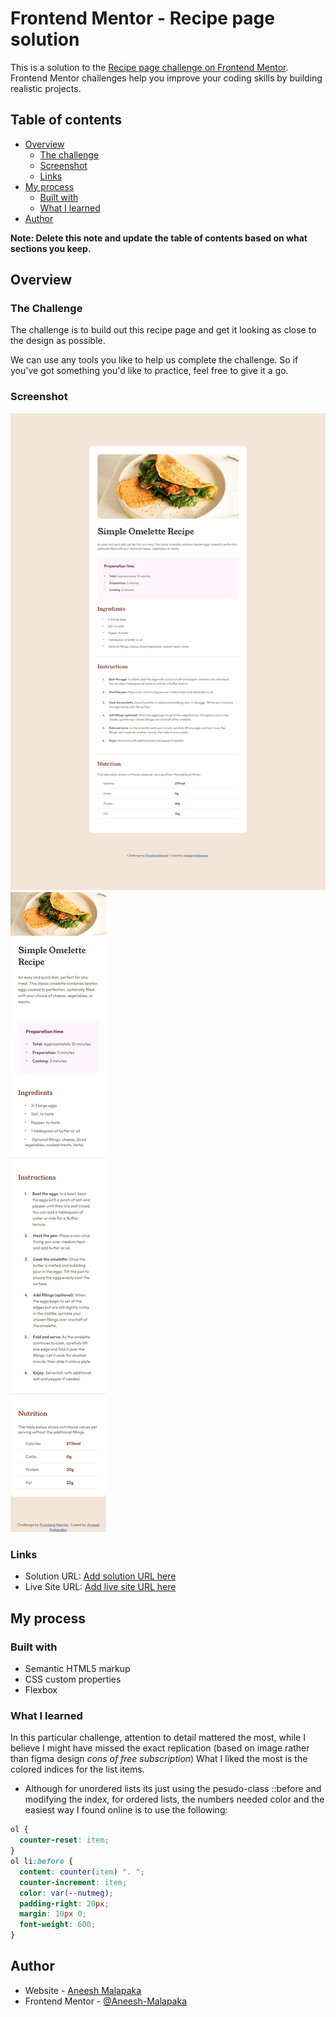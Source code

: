 # Frontend Mentor - Recipe page solution

This is a solution to the [Recipe page challenge on Frontend Mentor](https://www.frontendmentor.io/challenges/recipe-page-KiTsR8QQKm). Frontend Mentor challenges help you improve your coding skills by building realistic projects.

## Table of contents

- [Overview](#overview)
  - [The challenge](#the-challenge)
  - [Screenshot](#screenshot)
  - [Links](#links)
- [My process](#my-process)
  - [Built with](#built-with)
  - [What I learned](#what-i-learned)
- [Author](#author)

**Note: Delete this note and update the table of contents based on what sections you keep.**

## Overview

### The Challenge

The challenge is to build out this recipe page and get it looking as close to the design as possible.

We can use any tools you like to help us complete the challenge. So if you've got something you'd like to practice, feel free to give it a go.

### Screenshot

![](./assets/images/web_design_solution.png)
![](./assets/images/mobile_design_solution.png)

### Links

- Solution URL: [Add solution URL here](https://github.com/Aneesh-Malapaka/frontend-mentor-newbie-challenges/tree/main/recipe-page-main)
- Live Site URL: [Add live site URL here](https://your-live-site-url.com)

## My process

### Built with

- Semantic HTML5 markup
- CSS custom properties
- Flexbox

### What I learned

In this particular challenge, attention to detail mattered the most, while I believe I might have missed the exact replication (based on image rather than figma design _cons of free subscription_) What I liked the most is the colored indices for the list items.

- Although for unordered lists its just using the pesudo-class ::before and modifying the index, for ordered lists, the numbers needed color and the easiest way I found online is to use the following:

```css
ol {
  counter-reset: item;
}
ol li:before {
  content: counter(item) ". ";
  counter-increment: item;
  color: var(--nutmeg);
  padding-right: 20px;
  margin: 10px 0;
  font-weight: 600;
}
```

## Author

- Website - [Aneesh Malapaka](https://aneesh-malapaka-portfolio.netlify.app/)
- Frontend Mentor - [@Aneesh-Malapaka](https://www.frontendmentor.io/profile/Aneesh-Malapaka)
